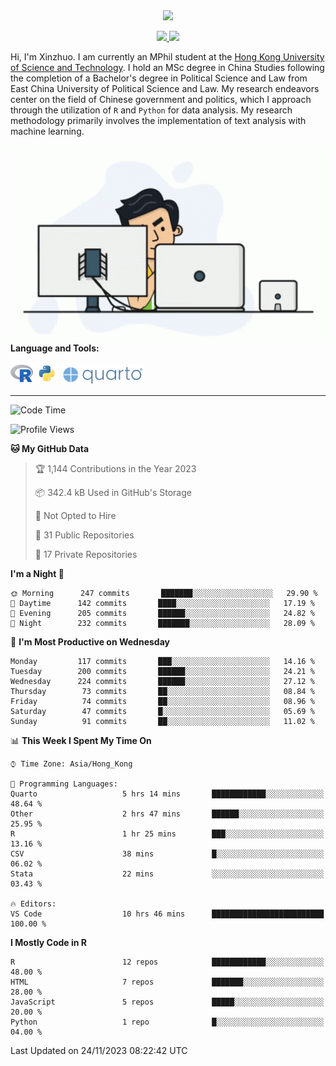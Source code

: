 <div align='center'>
<img src='https://readme-typing-svg.herokuapp.com?font=Lora&color=4d3900&center=true&lines=HKUST+Mphil+in+SOSC;Focus+on+China;Code+for+PoliSci'/>
</div>

<p align='center'>
 <a href
='https://www.linkedin.com/in/xinzhuo-huang-5161011ba/' target='_blank'>
        <img src='https://img.shields.io/badge/linkedin%20-%230077B5.svg?&style=for-the-badge&logo=linkedin&logoColor=white'/>
    </a>
 <a href='https://twitter.com/HsinchoH' target='_blank'>
        <img src='https://img.shields.io/badge/Twitter-1DA1F2?style=for-the-badge&logo=twitter&logoColor=white'/>
    </a>
    </p>
    
Hi, I'm Xinzhuo. I am currently an MPhil student at the [Hong Kong University of Science and Technology](https://sosc.hkust.edu.hk/node/613). I hold an MSc degree in China Studies following the completion of a Bachelor's degree in Political Science and Law from East China University of Political Science and Law. My research endeavors center on the field of Chinese government and politics, which I approach through the utilization of `R` and `Python` for data analysis. My research methodology primarily involves the implementation of text analysis with machine learning.




<img align='right' src="https://github.com/xinzhuohkust/xinzhuohkust/blob/main/programmer.gif" width="590">



**Language and Tools:**  

<code><img height="36" src="https://raw.githubusercontent.com/github/explore/80688e429a7d4ef2fca1e82350fe8e3517d3494d/topics/r/r.png"></code>
<code><img height="36" src="https://raw.githubusercontent.com/github/explore/80688e429a7d4ef2fca1e82350fe8e3517d3494d/topics/python/python.png"></code>
<code><img height="32" src="https://github.com/quarto-dev/quarto-r/blob/main/man/figures/quarto.png"></code>

---
<!--START_SECTION:waka-->
![Code Time](http://img.shields.io/badge/Code%20Time-1%2C157%20hrs%2016%20mins-blue)

![Profile Views](http://img.shields.io/badge/Profile%20Views-0-blue)

**🐱 My GitHub Data** 

> 🏆 1,144 Contributions in the Year 2023
 > 
> 📦 342.4 kB Used in GitHub's Storage 
 > 
> 🚫 Not Opted to Hire
 > 
> 📜 31 Public Repositories 
 > 
> 🔑 17 Private Repositories  
 > 
**I'm a Night 🦉** 

```text
🌞 Morning      247 commits       ███████░░░░░░░░░░░░░░░░░░   29.90 % 
🌆 Daytime      142 commits       ████░░░░░░░░░░░░░░░░░░░░░   17.19 % 
🌃 Evening      205 commits       ██████░░░░░░░░░░░░░░░░░░░   24.82 % 
🌙 Night        232 commits       ███████░░░░░░░░░░░░░░░░░░   28.09 % 

```
📅 **I'm Most Productive on Wednesday** 

```text
Monday         117 commits       ███░░░░░░░░░░░░░░░░░░░░░░   14.16 % 
Tuesday        200 commits       ██████░░░░░░░░░░░░░░░░░░░   24.21 % 
Wednesday      224 commits       ██████░░░░░░░░░░░░░░░░░░░   27.12 % 
Thursday        73 commits       ██░░░░░░░░░░░░░░░░░░░░░░░   08.84 % 
Friday          74 commits       ██░░░░░░░░░░░░░░░░░░░░░░░   08.96 % 
Saturday        47 commits       █░░░░░░░░░░░░░░░░░░░░░░░░   05.69 % 
Sunday          91 commits       ██░░░░░░░░░░░░░░░░░░░░░░░   11.02 % 

```


📊 **This Week I Spent My Time On** 

```text
⌚︎ Time Zone: Asia/Hong_Kong

💬 Programming Languages: 
Quarto                   5 hrs 14 mins       ████████████░░░░░░░░░░░░░   48.64 % 
Other                    2 hrs 47 mins       ██████░░░░░░░░░░░░░░░░░░░   25.95 % 
R                        1 hr 25 mins        ███░░░░░░░░░░░░░░░░░░░░░░   13.16 % 
CSV                      38 mins             █░░░░░░░░░░░░░░░░░░░░░░░░   06.02 % 
Stata                    22 mins             ░░░░░░░░░░░░░░░░░░░░░░░░░   03.43 % 

🔥 Editors: 
VS Code                  10 hrs 46 mins      █████████████████████████   100.00 % 

```

**I Mostly Code in R** 

```text
R                        12 repos            ████████████░░░░░░░░░░░░░   48.00 % 
HTML                     7 repos             ███████░░░░░░░░░░░░░░░░░░   28.00 % 
JavaScript               5 repos             █████░░░░░░░░░░░░░░░░░░░░   20.00 % 
Python                   1 repo              █░░░░░░░░░░░░░░░░░░░░░░░░   04.00 % 

```



 Last Updated on 24/11/2023 08:22:42 UTC
<!--END_SECTION:waka-->
    
    
    
    
    
    
    
    
